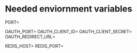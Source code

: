 
# Needed enviornment variables
PORT=

OAUTH_PORT=
OAUTH_CLIENT_ID=
OAUTH_CLIENT_SECRET=
OAUTH_REDIRECT_URL=

REDIS_HOST=
REDIS_PORT=